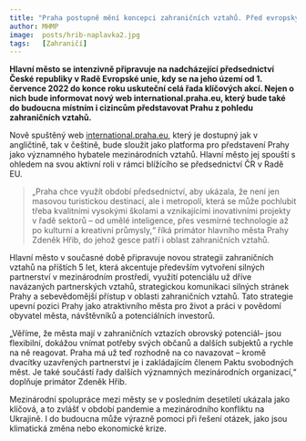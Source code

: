 ```yaml
---
title: "Praha postupně mění koncepci zahraničních vztahů. Před evropským předsednictvím spouští nový informační web"
author: MHMP
image: 	posts/hrib-naplavka2.jpg
tags:   [Zahraničí]
---
```


**Hlavní město se intenzivně připravuje na nadcházející předsednictví České republiky v Radě Evropské unie, kdy se na jeho území od 1. července 2022 do konce roku uskuteční celá řada klíčových akcí. Nejen o nich bude informovat nový web international.praha.eu, který bude také do budoucna místním i cizincům představovat Prahu z pohledu zahraničních vztahů.**

Nově spuštěný web [international.praha.eu](http://international.praha.eu), který je dostupný jak v angličtině, tak v češtině, bude sloužit jako platforma pro představení Prahy jako významného hybatele mezinárodních vztahů. Hlavní město jej spouští s ohledem na svou aktivní roli v rámci blížícího se předsednictví ČR v Radě EU.

>„Praha chce využít období předsednictví, aby ukázala, že není jen masovou turistickou destinací, ale i metropolí, která se může pochlubit třeba kvalitními vysokými školami a vznikajícími inovativními projekty v řadě sektorů – od umělé inteligence, přes vesmírné technologie až po kulturní a kreativní průmysly,“ říká primátor hlavního města Prahy Zdeněk Hřib, do jehož gesce patří i oblast zahraničních vztahů.

Hlavní město v současné době připravuje novou strategii zahraničních vztahů na příštích 5 let, která akcentuje především vytvoření silných partnerství v mezinárodním prostředí, využití potenciálu už dříve navázaných partnerských vztahů, strategickou komunikaci silných stránek Prahy a sebevědomější přístup v oblasti zahraničních vztahů. Tato strategie upevní pozici Prahy jako atraktivního města pro život a práci v povědomí obyvatel města, návštěvníků a potenciálních investorů.

„Věříme, že města mají v zahraničních vztazích obrovský potenciál– jsou flexibilní, dokážou vnímat potřeby svých občanů a dalších subjektů a rychle na ně reagovat. Praha má už teď rozhodně na co navazovat – kromě dvacítky uzavřených partnerství je i zakládajícím členem Paktu svobodných měst. Je také součástí řady dalších významných mezinárodních organizací,“ doplňuje primátor Zdeněk Hřib.

Mezinárodní spolupráce mezi městy se v posledním desetiletí ukázala jako klíčová, a to zvlášť v období pandemie a mezinárodního konfliktu na Ukrajině. I do budoucna může výrazně pomoci při řešení otázek, jako jsou klimatická změna nebo ekonomické krize.
